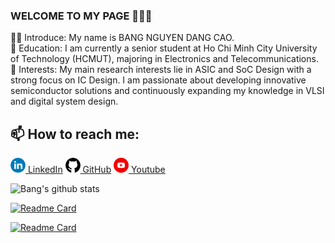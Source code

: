 
### WELCOME TO MY PAGE 👏👏👏

🧑‍🦱 Introduce: My name is BANG NGUYEN DANG CAO.<br>
🔭 Education: I am currently a senior student at Ho Chi Minh City University of Technology (HCMUT), majoring in Electronics and Telecommunications.<br>
🌱 Interests: My main research interests lie in ASIC and SoC Design with a strong focus on IC Design. I am passionate about developing innovative semiconductor solutions and continuously expanding my knowledge in VLSI and digital system design.<br>

## 📫 How to reach me: 

[![Linkedin](https://github.com/bangnguyen1122/bangnguyen1122/blob/main/Update/linked%20in.png) LinkedIn](https://www.linkedin.com/in/bangnguyen1122/) [![GitHub](https://github.com/bangnguyen1122/bangnguyen1122/blob/main/Update/github.png) GitHub](https://github.com/bangnguyen1122) [![Youtube](https://github.com/bangnguyen1122/bangnguyen1122/blob/main/Update/youtube.png) Youtube](https://www.youtube.com/@bangnguyen1122-eee)

![Bang's github stats](https://github-readme-stats-git-masterrstaa-rickstaa.vercel.app/api?username=bangnguyen1122&show_icons=true&theme=tokyonight&hide=contribs,prs,issues)

[![Readme Card](https://github-readme-stats.vercel.app/api/pin/?username=bangnguyen1122&repo=Vending-machine&theme=synthwave)](https://github.com/bangnguyen1122/Vending-machine/)  

[![Readme Card](https://github-readme-stats.vercel.app/api/pin/?username=bangnguyen1122&repo=Voice-controlled-smart-lighting-system-for-smart-home&theme=cobalt)](https://github.com/bangnguyen1122/Voice-controlled-smart-lighting-system-for-smart-home/)  

